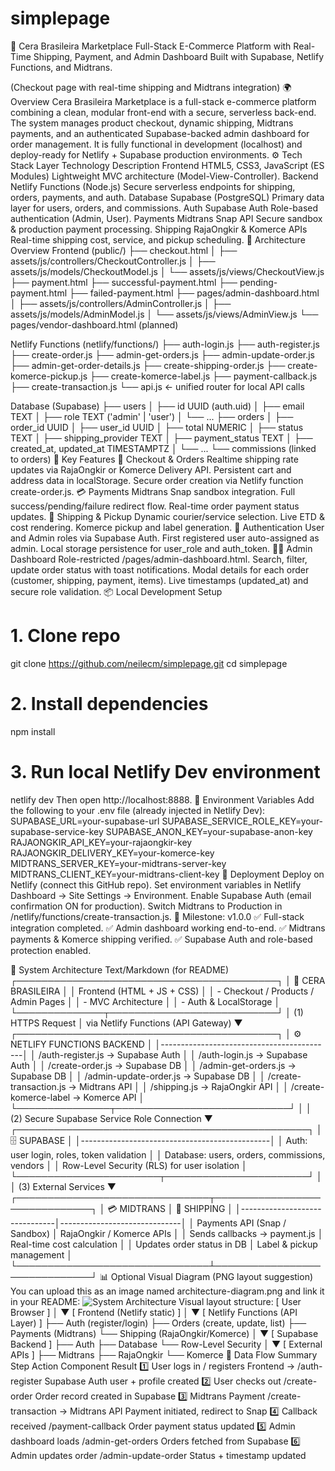 # simplepage
🧠 Cera Brasileira Marketplace
Full-Stack E-Commerce Platform with Real-Time Shipping, Payment, and Admin Dashboard
Built with Supabase, Netlify Functions, and Midtrans.

(Checkout page with real-time shipping and Midtrans integration)
🌍 Overview
Cera Brasileira Marketplace is a full-stack e-commerce platform combining a clean, modular front-end with a secure, serverless back-end.
The system manages product checkout, dynamic shipping, Midtrans payments, and an authenticated Supabase-backed admin dashboard for order management.
It is fully functional in development (localhost) and deploy-ready for Netlify + Supabase production environments.
⚙️ Tech Stack
Layer	Technology	Description
Frontend	HTML5, CSS3, JavaScript (ES Modules)	Lightweight MVC architecture (Model-View-Controller).
Backend	Netlify Functions (Node.js)	Secure serverless endpoints for shipping, orders, payments, and auth.
Database	Supabase (PostgreSQL)	Primary data layer for users, orders, and commissions.
Auth	Supabase Auth	Role-based authentication (Admin, User).
Payments	Midtrans Snap API	Secure sandbox & production payment processing.
Shipping	RajaOngkir & Komerce APIs	Real-time shipping cost, service, and pickup scheduling.
🧩 Architecture Overview
Frontend (public/)
 ├── checkout.html
 │    ├── assets/js/controllers/CheckoutController.js
 │    ├── assets/js/models/CheckoutModel.js
 │    └── assets/js/views/CheckoutView.js
 ├── payment.html
 ├── successful-payment.html
 ├── pending-payment.html
 ├── failed-payment.html
 ├── pages/admin-dashboard.html
 │    ├── assets/js/controllers/AdminController.js
 │    ├── assets/js/models/AdminModel.js
 │    └── assets/js/views/AdminView.js
 └── pages/vendor-dashboard.html (planned)

Netlify Functions (netlify/functions/)
 ├── auth-login.js
 ├── auth-register.js
 ├── create-order.js
 ├── admin-get-orders.js
 ├── admin-update-order.js
 ├── admin-get-order-details.js
 ├── create-shipping-order.js
 ├── create-komerce-pickup.js
 ├── create-komerce-label.js
 ├── payment-callback.js
 ├── create-transaction.js
 └── api.js  ← unified router for local API calls

Database (Supabase)
 ├── users
 │    ├── id UUID (auth.uid)
 │    ├── email TEXT
 │    ├── role TEXT ('admin' | 'user')
 │    └── ...
 ├── orders
 │    ├── order_id UUID
 │    ├── user_id UUID
 │    ├── total NUMERIC
 │    ├── status TEXT
 │    ├── shipping_provider TEXT
 │    ├── payment_status TEXT
 │    ├── created_at, updated_at TIMESTAMPTZ
 │    └── ...
 └── commissions (linked to orders)
🚀 Key Features
🛒 Checkout & Orders
Realtime shipping rate updates via RajaOngkir or Komerce Delivery API.
Persistent cart and address data in localStorage.
Secure order creation via Netlify function create-order.js.
💳 Payments
Midtrans Snap sandbox integration.
Full success/pending/failure redirect flow.
Real-time order payment status updates.
🚚 Shipping & Pickup
Dynamic courier/service selection.
Live ETD & cost rendering.
Komerce pickup and label generation.
🔐 Authentication
User and Admin roles via Supabase Auth.
First registered user auto-assigned as admin.
Local storage persistence for user_role and auth_token.
🧑‍💼 Admin Dashboard
Role-restricted /pages/admin-dashboard.html.
Search, filter, update order status with toast notifications.
Modal details for each order (customer, shipping, payment, items).
Live timestamps (updated_at) and secure role validation.
📦 Local Development Setup
# 1. Clone repo
git clone https://github.com/neilecm/simplepage.git
cd simplepage

# 2. Install dependencies
npm install

# 3. Run local Netlify Dev environment
netlify dev
Then open http://localhost:8888.
🔐 Environment Variables
Add the following to your .env file (already injected in Netlify Dev):
SUPABASE_URL=your-supabase-url
SUPABASE_SERVICE_ROLE_KEY=your-supabase-service-key
SUPABASE_ANON_KEY=your-supabase-anon-key
RAJAONGKIR_API_KEY=your-rajaongkir-key
RAJAONGKIR_DELIVERY_KEY=your-komerce-key
MIDTRANS_SERVER_KEY=your-midtrans-server-key
MIDTRANS_CLIENT_KEY=your-midtrans-client-key
🧭 Deployment
Deploy on Netlify (connect this GitHub repo).
Set environment variables in Netlify Dashboard → Site Settings → Environment.
Enable Supabase Auth (email confirmation ON for production).
Switch Midtrans to Production in /netlify/functions/create-transaction.js.
📅 Milestone: v1.0.0
✅ Full-stack integration completed.
✅ Admin dashboard working end-to-end.
✅ Midtrans payments & Komerce shipping verified.
✅ Supabase Auth and role-based protection enabled.

🧱 System Architecture
Text/Markdown (for README)
                        ┌──────────────────────────────────────────┐
                        │          🧠 CERA BRASILEIRA              │
                        │        Frontend (HTML + JS + CSS)        │
                        │  - Checkout / Products / Admin Pages     │
                        │  - MVC Architecture                      │
                        │  - Auth & LocalStorage                   │
                        └──────────────┬───────────────────────────┘
                                       │
                    (1) HTTPS Request  │  via Netlify Functions (API Gateway)
                                       ▼
          ┌──────────────────────────────────────────┐
          │        ⚙️ NETLIFY FUNCTIONS BACKEND       │
          │-------------------------------------------│
          │  /auth-register.js     → Supabase Auth     │
          │  /auth-login.js        → Supabase Auth     │
          │  /create-order.js      → Supabase DB       │
          │  /admin-get-orders.js  → Supabase DB       │
          │  /admin-update-order.js → Supabase DB      │
          │  /create-transaction.js → Midtrans API     │
          │  /shipping.js           → RajaOngkir API   │
          │  /create-komerce-label  → Komerce API      │
          └───────────────┬────────────────────────────┘
                          │
                          │ (2) Secure Supabase Service Role Connection
                          ▼
        ┌───────────────────────────────────────────────┐
        │                🗄️ SUPABASE                    │
        │-----------------------------------------------│
        │ Auth: user login, roles, token validation     │
        │ Database: users, orders, commissions, vendors │
        │ Row-Level Security (RLS) for user isolation   │
        └───────────────────────┬───────────────────────┘
                                │
                                │ (3) External Services
                                ▼
         ┌───────────────────────────────┬──────────────────────────────┐
         │         💳 MIDTRANS           │          🚚 SHIPPING         │
         │-------------------------------│------------------------------│
         │ Payments API (Snap / Sandbox) │ RajaOngkir / Komerce APIs   │
         │ Sends callbacks → payment.js  │ Real-time cost calculation   │
         │ Updates order status in DB    │ Label & pickup management    │
         └───────────────────────────────┴──────────────────────────────┘
📊 Optional Visual Diagram (PNG layout suggestion)
You can upload this as an image named architecture-diagram.png and link it in your README:
![System Architecture](public/assets/images/architecture-diagram.png)
Visual layout structure:
[ User Browser ]
       │
       ▼
[ Frontend (Netlify static) ]
       │
       ▼
[ Netlify Functions (API Layer) ]
   ├── Auth (register/login)
   ├── Orders (create, update, list)
   ├── Payments (Midtrans)
   └── Shipping (RajaOngkir/Komerce)
       │
       ▼
[ Supabase Backend ]
   ├── Auth
   ├── Database
   └── Row-Level Security
       │
       ▼
[ External APIs ]
   ├── Midtrans
   ├── RajaOngkir
   └── Komerce
🧭 Data Flow Summary
Step	Action	Component	Result
1️⃣	User logs in / registers	Frontend → /auth-register	Supabase Auth user + profile created
2️⃣	User checks out	/create-order	Order record created in Supabase
3️⃣	Midtrans Payment	/create-transaction → Midtrans API	Payment initiated, redirect to Snap
4️⃣	Callback received	/payment-callback	Order payment status updated
5️⃣	Admin dashboard loads	/admin-get-orders	Orders fetched from Supabase
6️⃣	Admin updates order	/admin-update-order	Status + timestamp updated